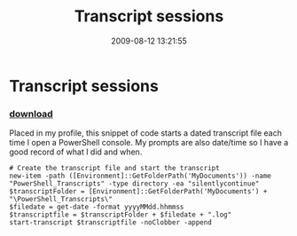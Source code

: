 ﻿---
pid:            1266
poster:         Marcus Farmer
title:          Transcript sessions
date:           2009-08-12 13:21:55
format:         posh
parent:         0
parent:         0

---

# Transcript sessions

### [download](1266.ps1)

Placed in my profile, this snippet of code starts a dated transcript file each time I open a PowerShell console.  My prompts are also date/time so I have a good record of what I did and when.

```posh
# Create the transcript file and start the transcript
new-item -path ([Environment]::GetFolderPath('MyDocuments')) -name "PowerShell_Transcripts" -type directory -ea "silentlycontinue"
$transcriptFolder = [Environment]::GetFolderPath('MyDocuments') + "\PowerShell_Transcripts\"
$filedate = get-date -format yyyyMMdd.hhmmss
$transcriptfile = $transcriptFolder + $filedate + ".log"
start-transcript $transcriptfile -noClobber -append
```
